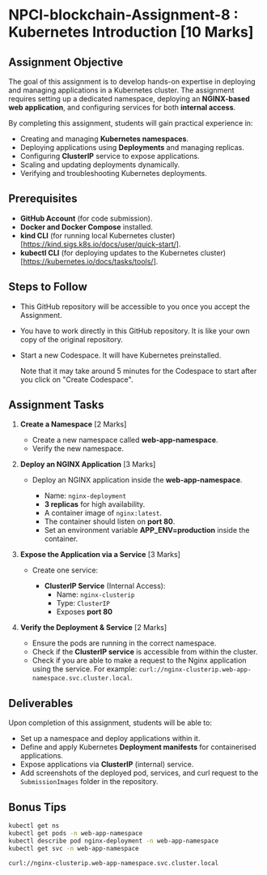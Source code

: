 # NPCI-blockchain-Assignment-8 : Kubernetes Introduction [10 Marks]

## Assignment Objective

The goal of this assignment is to develop hands-on expertise in deploying and managing applications in a Kubernetes cluster. The assignment requires setting up a dedicated namespace, deploying an **NGINX-based web application**, and configuring services for both **internal access**.

By completing this assignment, students will gain practical experience in:

*   Creating and managing **Kubernetes namespaces**.
*   Deploying applications using **Deployments** and managing replicas.
*   Configuring **ClusterIP** service to expose applications.
*   Scaling and updating deployments dynamically.
*   Verifying and troubleshooting Kubernetes deployments.

## Prerequisites

*   **GitHub Account** (for code submission).
*   **Docker and Docker Compose** installed.
*   **kind CLI** (for running local Kubernetes cluster) [https://kind.sigs.k8s.io/docs/user/quick-start/].
*   **kubectl CLI** (for deploying updates to the Kubernetes cluster) [https://kubernetes.io/docs/tasks/tools/].


## Steps to Follow

- This GitHub repository will be accessible to you once you accept the Assignment.
- You have to work directly in this GitHub repository. It is like your own copy of the original repository.
- Start a new Codespace. It will have Kubernetes preinstalled.

  Note that it may take around 5 minutes for the Codespace to start after you click on "Create Codespace".


## Assignment Tasks

1.  **Create a Namespace** [2 Marks]
   
    *   Create a new namespace called **web-app-namespace**.
    *   Verify the new namespace.
      
2.  **Deploy an NGINX Application** [3 Marks]
   
    *   Deploy an NGINX application inside the **web-app-namespace**.
      
        *   Name: `nginx-deployment`
        *   **3 replicas** for high availability.
        *   A container image of `nginx:latest`.
        *   The container should listen on **port 80**.
        *   Set an environment variable **APP_ENV=production** inside the container.
          
3.  **Expose the Application via a Service** [3 Marks]
   
    *   Create one service:
      
        *   **ClusterIP Service** (Internal Access):
            *   Name: `nginx-clusterip`
            *   Type: `ClusterIP`
            *   Exposes **port 80**
              
4.  **Verify the Deployment & Service** [2 Marks]
   
    *   Ensure the pods are running in the correct namespace.
    *   Check if the **ClusterIP service** is accessible from within the cluster.
    *   Check if you are able to make a request to the Nginx application using the service. For example: `curl://nginx-clusterip.web-app-namespace.svc.cluster.local`.

## Deliverables

Upon completion of this assignment, students will be able to:

*   Set up a namespace and deploy applications within it.
*   Define and apply Kubernetes **Deployment manifests** for containerised applications.
*   Expose applications via **ClusterIP** (internal) service.
*   Add screenshots of the deployed pod, services, and curl request to the `SubmissionImages` folder in the repository.

## Bonus Tips

```bash
kubectl get ns
kubectl get pods -n web-app-namespace
kubectl describe pod nginx-deployment -n web-app-namespace
kubectl get svc -n web-app-namespace

curl://nginx-clusterip.web-app-namespace.svc.cluster.local
